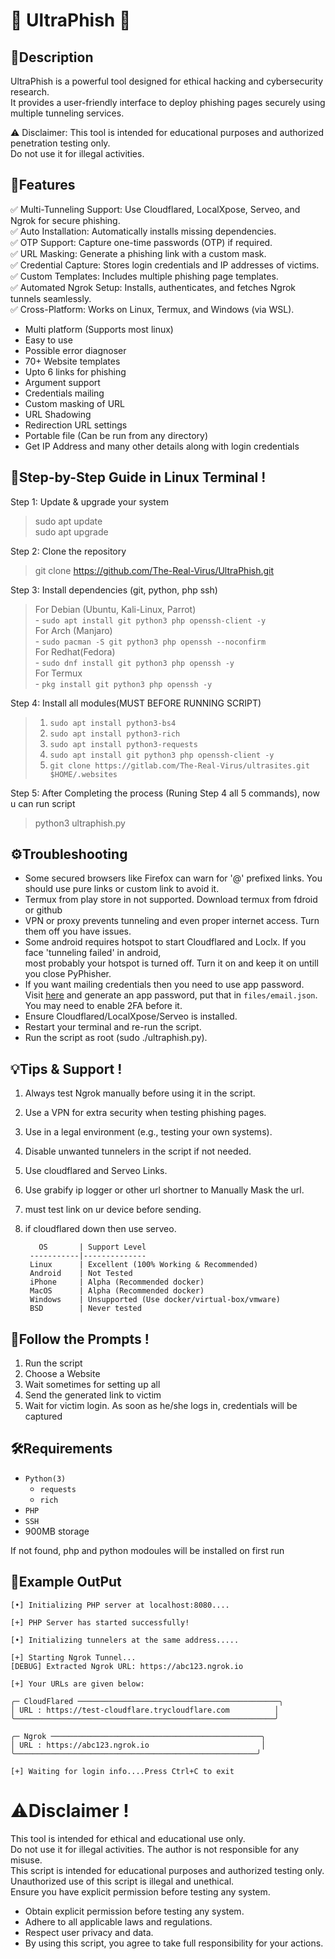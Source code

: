 # 🎣 UltraPhish 🎣

## 📜Description  
UltraPhish is a powerful tool designed for ethical hacking and cybersecurity research.  
It provides a user-friendly interface to deploy phishing pages securely using multiple tunneling services.  

⚠️ Disclaimer: This tool is intended for educational purposes and authorized penetration testing only.  
Do not use it for illegal activities.  

## 🔑Features
✅ Multi-Tunneling Support: Use Cloudflared, LocalXpose, Serveo, and Ngrok for secure phishing.  
✅ Auto Installation: Automatically installs missing dependencies.  
✅ OTP Support: Capture one-time passwords (OTP) if required.  
✅ URL Masking: Generate a phishing link with a custom mask.  
✅ Credential Capture: Stores login credentials and IP addresses of victims.  
✅ Custom Templates: Includes multiple phishing page templates.  
✅ Automated Ngrok Setup: Installs, authenticates, and fetches Ngrok tunnels seamlessly.  
✅ Cross-Platform: Works on Linux, Termux, and Windows (via WSL).  

- Multi platform (Supports most linux)  
- Easy to use  
- Possible error diagnoser  
- 70+ Website templates   
- Upto 6 links for phishing  
- Argument support  
- Credentials mailing  
- Custom masking of URL  
- URL Shadowing  
- Redirection URL settings  
- Portable file (Can be run from any directory)  
- Get IP Address and many other details along with login credentials  

## 🚀Step-by-Step Guide in Linux Terminal !

Step 1: Update & upgrade your system  
>sudo apt update  
>sudo apt upgrade  

Step 2: Clone the repository  
>git clone https://github.com/The-Real-Virus/UltraPhish.git  

Step 3: Install dependencies (git, python, php ssh)  
>For Debian (Ubuntu, Kali-Linux, Parrot)  
    - ```sudo apt install git python3 php openssh-client -y```  
>For Arch (Manjaro)  
    - ```sudo pacman -S git python3 php openssh --noconfirm```  
>For Redhat(Fedora)  
    - ```sudo dnf install git python3 php openssh -y```  
>For Termux  
    - ```pkg install git python3 php openssh -y```  

Step 4: Install all modules(MUST BEFORE RUNNING SCRIPT)  
>1) `sudo apt install python3-bs4`  
>2) `sudo apt install python3-rich`  
>3) `sudo apt install python3-requests`  
>4) `sudo apt install git python3 php openssh-client -y`  
>5) `git clone https://gitlab.com/The-Real-Virus/ultrasites.git $HOME/.websites`  

Step 5: After Completing the process (Runing Step 4 all 5 commands), now u can run script  
>python3 ultraphish.py  

## ⚙️Troubleshooting

- Some secured browsers like Firefox can warn for '@' prefixed links. You should use pure links or custom link to avoid it.  
- Termux from play store in not supported. Download termux from fdroid or github  
- VPN or proxy prevents tunneling and even proper internet access. Turn them off you have issues.  
- Some android requires hotspot to start Cloudflared and Loclx. If you face 'tunneling failed' in android,  
  most probably your hotspot is turned off. Turn it on and keep it on untill you close PyPhisher.  
- If you want mailing credentials then you need to use app password.  
  Visit [here](https://myaccount.google.com/u/0/apppasswords) and generate an app password, put that in `files/email.json`. You may need to enable 2FA before it.  
- Ensure Cloudflared/LocalXpose/Serveo is installed.  
- Restart your terminal and re-run the script.  
- Run the script as root (sudo ./ultraphish.py).  

## 💡Tips & Support !
1) Always test Ngrok manually before using it in the script.  
2) Use a VPN for extra security when testing phishing pages.  
3) Use in a legal environment (e.g., testing your own systems).  
4) Disable unwanted tunnelers in the script if not needed.  
5) Use cloudflared and Serveo Links.  
6) Use grabify ip logger or other url shortner to Manually Mask the url.  
7) must test link on ur device before sending.  
8) if cloudflared down then use serveo.  

          OS       | Support Level
        -----------|--------------  
        Linux      | Excellent (100% Working & Recommended)  
        Android    | Not Tested  
        iPhone     | Alpha (Recommended docker)  
        MacOS      | Alpha (Recommended docker)  
        Windows    | Unsupported (Use docker/virtual-box/vmware)  
        BSD        | Never tested  

## 🤝Follow the Prompts !
1. Run the script  
2. Choose a Website  
3. Wait sometimes for setting up all  
4. Send the generated link to victim  
5. Wait for victim login. As soon as he/she logs in, credentials will be captured  

## 🛠️Requirements


 - `Python(3)`
   - `requests`
   - `rich`
 - `PHP`
 - `SSH`
 - 900MB storage
 
If not found, php and python modoules will be installed on first run

## 📂Example OutPut
	[•] Initializing PHP server at localhost:8080....

	[+] PHP Server has started successfully!

	[•] Initializing tunnelers at the same address.....

	[+] Starting Ngrok Tunnel...
	[DEBUG] Extracted Ngrok URL: https://abc123.ngrok.io

	[+] Your URLs are given below:

	╭─ CloudFlared ─────────────────────────────────────────────╮
	│ URL : https://test-cloudflare.trycloudflare.com          │
	╰──────────────────────────────────────────────────────────╯

	╭─ Ngrok ───────────────────────────────────────────────╮
	│ URL : https://abc123.ngrok.io                         │
	╰──────────────────────────────────────────────────────╯

	[+] Waiting for login info....Press Ctrl+C to exit


# ⚠️Disclaimer !
This tool is intended for ethical and educational use only.  
Do not use it for illegal activities. The author is not responsible for any misuse.  
This script is intended for educational purposes and authorized testing only.  
Unauthorized use of this script is illegal and unethical.  
Ensure you have explicit permission before testing any system.  
- Obtain explicit permission before testing any system.  
- Adhere to all applicable laws and regulations.  
- Respect user privacy and data.  
- By using this script, you agree to take full responsibility for your actions.  
